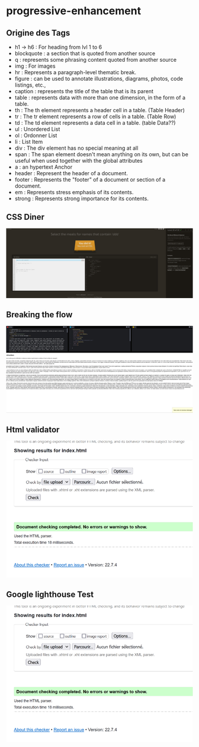# progressive-enhancement

## Origine des Tags

- h1 -> h6 : For heading from lvl 1 to 6
- blockquote : a section that is quoted from another source
- q : represents some phrasing content quoted from another source
- img : For images
- hr : Represents a paragraph-level thematic break.
- figure : can be used to annotate illustrations, diagrams, photos, code listings, etc.,
- caption : represents the title of the table that is its parent
- table : represents data with more than one dimension, in the form of a table.
- th : The th element represents a header cell in a table. (Table Header)
- tr : The tr element represents a row of cells in a table. (Table Row)
- td : The td element represents a data cell in a table. (table Data??)
- ul : Unordered List
- ol : Ordonner List
- li : List Item
- div : The div element has no special meaning at all
- span : The span element doesn't mean anything on its own, but can be useful when used together with the global attributes
- a : an hypertext Anchor
- header : Represent the header of a document.
- footer : Represents the "footer" of a document or section of a document.
- em : Represents stress emphasis of its contents.
- strong : Represents strong importance for its contents.

## CSS Diner

![Css diner finiched](img/css%20diner.png)

## Breaking the flow

![position](img/Breaking%20the%20flow.png)

## Html validator

![Validator](img/html%20validator.png)

## Google lighthouse Test

![Validator](img/html%20validator.png)
